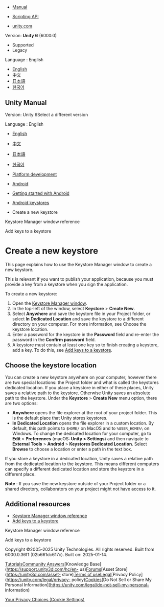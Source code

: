 [](https://docs.unity3d.com)

  * [Manual](../Manual/index.html)
  * [Scripting API](../ScriptReference/index.html)

  * [unity.com](https://unity.com/)

Version: **Unity 6** (6000.0)

  * Supported
  * Legacy

Language : English

  * [English](/Manual/android-keystore-create.html)
  * [中文](/cn/current/Manual/android-keystore-create.html)
  * [日本語](/ja/current/Manual/android-keystore-create.html)
  * [한국어](/kr/current/Manual/android-keystore-create.html)

[](https://docs.unity3d.com)

## Unity Manual

Version: Unity 6Select a different version

Language : English

  * [English](/Manual/android-keystore-create.html)
  * [中文](/cn/current/Manual/android-keystore-create.html)
  * [日本語](/ja/current/Manual/android-keystore-create.html)
  * [한국어](/kr/current/Manual/android-keystore-create.html)

  * [Platform development ](PlatformSpecific.html)
  * [Android](android.html)
  * [Getting started with Android](android-getting-started.html)
  * [Android keystores](android-keystore.html)
  * Create a new keystore

[](android-keystore-manager.html)

Keystore Manager window reference

[](android-keystore-add-keys.html)

Add keys to a keystore

# Create a new keystore

This page explains how to use the Keystore Manager window to create a new
keystore.

This is relevant if you want to publish your application, because you must
provide a key from a keystore when you sign the application.

To create a new keystore:

  1. Open the [Keystore Manager window](android-keystore-manager.html).
  2. In the top-left of the window, select **Keystore** > **Create New**.
  3. Select **Anywhere** and save the keystore file in your Project folder, or select **In Dedicated Location** and save the keystore to a different directory on your computer. For more information, see Choose the keystore location.
  4. Enter a password for the keystore in the **Password** field and re-enter the password in the **Confirm password** field.
  5. A keystore must contain at least one key so to finish creating a keystore, add a key. To do this, see [Add keys to a keystore](android-keystore-add-keys.html).

## Choose the keystore location

You can create a new keystore anywhere on your computer, however there are two
special locations: the Project folder and what is called the keystores
dedicated location. If you place a keystore in either of these places, Unity
saves a relative path to the keystore. Otherwise Unity saves an absolute path
to the keystore. Under the **Keystore** > **Create New** menu option, there
are two options:

  * **Anywhere** opens the file explorer at the root of your project folder. This is the default place that Unity stores keystores.
  * **In Dedicated Location** opens the file explorer in a custom location. By default, this path points to `$HOME/` on MacOS and to `%USER_HOME%\` on Windows. To change the dedicated location for your computer, go to **Edit** > **Preferences** (macOS: **Unity > Settings**) and then navigate to **External Tools** > **Android** > **Keystores Dedicated Location**. Select **Browse** to choose a location or enter a path in the text box.

If you store a keystore in a dedicated location, Unity saves a relative path
from the dedicated location to the keystore. This means different computers
can specify a different dedicated location and store the keystore in a
different place.

**Note** : If you save the new keystore outside of your Project folder or a
shared directory, collaborators on your project might not have access to it.

## Additional resources

  * [Keystore Manager window reference](android-keystore-manager.html)
  * [Add keys to a keystore](android-keystore-add-keys.html)

[](android-keystore-manager.html)

Keystore Manager window reference

[](android-keystore-add-keys.html)

Add keys to a keystore

Copyright ©2005-2025 Unity Technologies. All rights reserved. Built from
6000.0.36f1 (02b661dc617c). Built on: 2025-01-14.

[Tutorials](https://learn.unity.com/)[Community
Answers](https://answers.unity3d.com)[Knowledge
Base](https://support.unity3d.com/hc/en-
us)[Forums](https://forum.unity3d.com)[Asset Store](https://unity3d.com/asset-
store)[Terms of
use](https://docs.unity3d.com/Manual/TermsOfUse.html)[Legal](https://unity.com/legal)[Privacy
Policy](https://unity.com/legal/privacy-
policy)[Cookies](https://unity.com/legal/cookie-policy)[Do Not Sell or Share
My Personal Information](https://unity.com/legal/do-not-sell-my-personal-
information)

[Your Privacy Choices (Cookie Settings)](javascript:void\(0\);)

